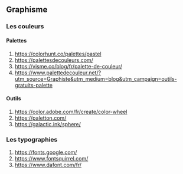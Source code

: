 ## Graphisme
### Les couleurs
#### Palettes
1) https://colorhunt.co/palettes/pastel
2) https://palettesdecouleurs.com/
3) https://visme.co/blog/fr/palette-de-couleur/
4) https://www.palettedecouleur.net/?utm_source=Graphiste&utm_medium=blog&utm_campaign=outils-gratuits-palette

#### Outils
1) https://color.adobe.com/fr/create/color-wheel
2) https://paletton.com/
3) https://galactic.ink/sphere/

### Les typographies
1) https://fonts.google.com/
2) https://www.fontsquirrel.com/
3) https://www.dafont.com/fr/
